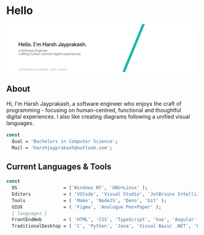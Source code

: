# Hello

<picture>
  <source media="(prefers-color-scheme: dark)" srcset="./assets/gh-greeting-dark-raster.png">
  <source media="(prefers-color-scheme: light)" srcset="./assets/gh-greeting-light-raster.png">
  <img alt="banner" src="./assets/gh-greeting-light-raster.png">
</picture>

## About

Hi, I'm Harsh Jayprakash, a software engineer who enjoys the craft of programming -
focusing on human-centred, functional and thoughtful digital experiences. I also like
creating diagrams following a unified visual languages.

```pascal
const
  Qual = 'Bachelors in Computer Science';
  Mail = 'harshjayprakash@outlook.com';
```

## Current Languages & Tools

```pascal
const
  OS                 = ('Windows NT', 'GNU+Linux' );
  Editors            = ( 'VSCode', 'Visual Studio', 'JetBrains IntelliJ' );
  Tools              = ( 'Make', 'NodeJS', 'Deno', 'Git' );
  UIUX               = ( 'Figma', 'Analogue Pen+Paper' );
  { languages }
  FrontEndWeb        = ( 'HTML', 'CSS', 'TypeScript', 'Vue', 'Angular' );
  TraditionalDesktop = ( 'C', 'Python', 'Java', 'Visual Basic .NET', 'Pascal');
```
